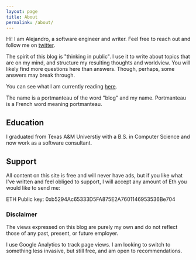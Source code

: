 ```yaml
---
layout: page
title: About
permalink: /about/
---
```


Hi! I am Alejandro, a software engineer and writer. Feel free to reach out and follow me on [twitter](https://twitter.com/alondono97).


The spirit of this blog is "thinking in public". I use it to write about topics that are on my mind, and structure my resulting thoughts and worldview. You will likely find more questions here than answers. Though, perhaps, some answers may break through. 

You can see what I am currently reading [here](http://reading.alondono.me).

The name is a portmanteau of the word "blog" and my name.
Portmanteau is a French word meaning portmanteau.

## Education
I graduated from Texas A&M Universtiy with a B.S. in Computer Science and now work as a software consultant. 


## Support
All content on this site is free and will never have ads, but if you like what I've written and feel obliged to support, I will accept any amount of Eth you would like to send me: 

ETH Public key: 0xb5294Ac65333D5FA875E2A7601146953536Be704

### Disclaimer
The views expressed on this blog are purely my own and do not reflect those of any past, present, or future employer. 

I use Google Analytics to track page views. I am looking to switch to something less invasive, but still free, and am open to recommendations.